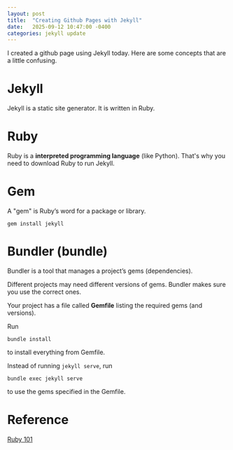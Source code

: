 ```yaml
---
layout: post
title:  "Creating Github Pages with Jekyll"
date:   2025-09-12 10:47:00 -0400
categories: jekyll update
---
```

I created a github page using Jekyll today. Here are some concepts that are a little confusing.

# Jekyll
Jekyll is a static site generator. It is written in Ruby.

# Ruby
Ruby is a **interpreted programming language** (like Python). That's why you need to download Ruby to run Jekyll.

# Gem
A "gem" is Ruby’s word for a package or library.

```shell
gem install jekyll
```

# Bundler (bundle)
Bundler is a tool that manages a project’s gems (dependencies). 

Different projects may need different versions of gems. Bundler makes sure you use the correct ones.

Your project has a file called **Gemfile** listing the required gems (and versions). 

Run
```shell
bundle install
```
to install everything from Gemfile.

Instead of running `jekyll serve`, run
```shell
bundle exec jekyll serve
```
to use the gems specified in the Gemfile.

# Reference
[Ruby 101](https://jekyllrb.com/docs/ruby-101/)